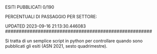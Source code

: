ESITI PUBBLICATI 0/190 

PERCENTUALI DI PASSAGGIO PER SETTORE:

UPDATED 2023-09-16 21:13:30.446083
###################################################### 

Si tratta di un semplice script in python per controllare quando sono pubblicati gli esiti (ASN 2021, sesto quadrimestre).


